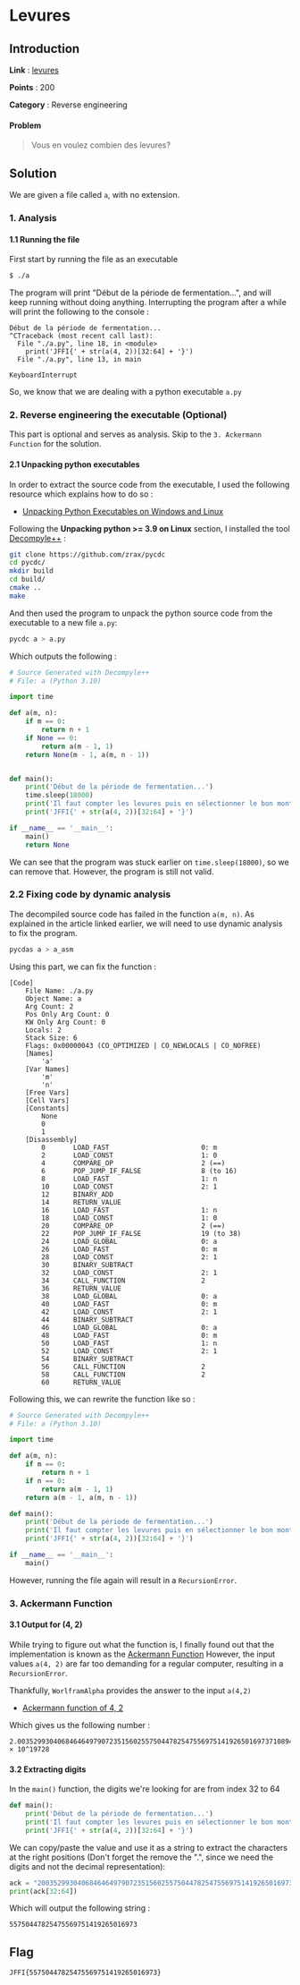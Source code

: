 # Levures

## Introduction

**Link** : [levures](https://ctf.hackin.ca/challenges#levures-183)

**Points** : 200

**Category** : Reverse engineering

#### Problem

> Vous en voulez combien des levures?

## Solution

We are given a file called `a`, with no extension. 

### 1. Analysis

#### 1.1 Running the file

First start by running the file as an executable

```bash
$ ./a
```

The program will print "Début de la période de fermentation...", and will keep running without doing anything.
Interrupting the program after a while will print the following to the console :

```
Début de la période de fermentation...
^CTraceback (most recent call last):
  File "./a.py", line 18, in <module>
    print('JFFI{' + str(a(4, 2))[32:64] + '}')
  File "./a.py", line 13, in main

KeyboardInterrupt
```

So, we know that we are dealing with a python executable `a.py`

### 2. Reverse engineering the executable (Optional)

This part is optional and serves as analysis. Skip to the `3. Ackermann Function` for the solution.

#### 2.1 Unpacking python executables

In order to extract the source code from the executable, I used the following resource which explains how to do so : 

- [Unpacking Python Executables on Windows and Linux](https://www.fortinet.com/blog/threat-research/unpacking-python-executables-windows-linux)

Following the **Unpacking python >= 3.9 on Linux** section, I installed the tool [Decompyle++](https://github.com/zrax/pycdc) :

```bash
git clone https://github.com/zrax/pycdc
cd pycdc/
mkdir build
cd build/
cmake ..
make
```

And then used the program to unpack the python source code from the executable to a new file `a.py`:

```bash
pycdc a > a.py
```

Which outputs the following :

```python
# Source Generated with Decompyle++
# File: a (Python 3.10)

import time

def a(m, n):
    if m == 0:
        return n + 1
    if None == 0:
        return a(m - 1, 1)
    return None(m - 1, a(m, n - 1))


def main():
    print('Début de la période de fermentation...')
    time.sleep(18000)
    print('Il faut compter les levures puis en sélectionner le bon montant.')
    print('JFFI{' + str(a(4, 2))[32:64] + '}')

if __name__ == '__main__':
    main()
    return None
```

We can see that the program was stuck earlier on `time.sleep(18000)`, so we can remove that.
However, the program is still not valid. 

### 2.2 Fixing code by dynamic analysis 

The decompiled source code has failed in the function `a(m, n)`. As explained in the article linked earlier,
we will need to use dynamic analysis to fix the program.

```bash
pycdas a > a_asm
```

Using this part, we can fix the function :

```
[Code]
    File Name: ./a.py
    Object Name: a
    Arg Count: 2
    Pos Only Arg Count: 0
    KW Only Arg Count: 0
    Locals: 2
    Stack Size: 6
    Flags: 0x00000043 (CO_OPTIMIZED | CO_NEWLOCALS | CO_NOFREE)
    [Names]
        'a'
    [Var Names]
        'm'
        'n'
    [Free Vars]
    [Cell Vars]
    [Constants]
        None
        0
        1
    [Disassembly]
        0       LOAD_FAST                       0: m
        2       LOAD_CONST                      1: 0
        4       COMPARE_OP                      2 (==)
        6       POP_JUMP_IF_FALSE               8 (to 16)
        8       LOAD_FAST                       1: n
        10      LOAD_CONST                      2: 1
        12      BINARY_ADD                      
        14      RETURN_VALUE                    
        16      LOAD_FAST                       1: n
        18      LOAD_CONST                      1: 0
        20      COMPARE_OP                      2 (==)
        22      POP_JUMP_IF_FALSE               19 (to 38)
        24      LOAD_GLOBAL                     0: a
        26      LOAD_FAST                       0: m
        28      LOAD_CONST                      2: 1
        30      BINARY_SUBTRACT                 
        32      LOAD_CONST                      2: 1
        34      CALL_FUNCTION                   2
        36      RETURN_VALUE                    
        38      LOAD_GLOBAL                     0: a
        40      LOAD_FAST                       0: m
        42      LOAD_CONST                      2: 1
        44      BINARY_SUBTRACT                 
        46      LOAD_GLOBAL                     0: a
        48      LOAD_FAST                       0: m
        50      LOAD_FAST                       1: n
        52      LOAD_CONST                      2: 1
        54      BINARY_SUBTRACT                 
        56      CALL_FUNCTION                   2
        58      CALL_FUNCTION                   2
        60      RETURN_VALUE                    
```

Following this, we can rewrite the function like so :

```python
# Source Generated with Decompyle++
# File: a (Python 3.10)

import time

def a(m, n):
    if m == 0:
        return n + 1
    if n == 0:
        return a(m - 1, 1)
    return a(m - 1, a(m, n - 1))

def main():
    print('Début de la période de fermentation...')
    print('Il faut compter les levures puis en sélectionner le bon montant.')
    print('JFFI{' + str(a(4, 2))[32:64] + '}')

if __name__ == '__main__':
    main()
```
However, running the file again will result in a `RecursionError`.

### 3. Ackermann Function

#### 3.1 Output for (4, 2)

While trying to figure out what the function is, I finally found out that the implementation is known as the [Ackermann Function](https://mathworld.wolfram.com/AckermannFunction.html)
However, the input values `a(4, 2)` are far too demanding for a regular computer, resulting in a `RecursionError`.

Thankfully, `WorlframAlpha` provides the answer to the input `a(4,2)`

- [Ackermann function of 4, 2](https://www.wolframalpha.com/input/?i=Ackermann+function+%284%2C2%29)

Which gives us the following number :

```
2.00352993040684646497907235156025575044782547556975141926501697371089405955631145308950613088093334810103823434290726318... × 10^19728
```

#### 3.2 Extracting digits

In the `main()` function, the digits we're looking for are from index 32 to 64

```python
def main():
    print('Début de la période de fermentation...')
    print('Il faut compter les levures puis en sélectionner le bon montant.')
    print('JFFI{' + str(a(4, 2))[32:64] + '}')
```

We can copy/paste the value and use it as a string to extract the characters at the right positions (Don't forget the remove the ".", since we need the digits and not the decimal representation):

```python
ack = "20035299304068464649790723515602557504478254755697514192650169737108940595563114530895061308809333481010382"
print(ack[32:64])
```

Which will output the following string :

```
55750447825475569751419265016973
```

## Flag

```
JFFI{55750447825475569751419265016973}
```
